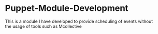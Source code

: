 Puppet-Module-Development
=========================

This is a module I have developed to provide scheduling of events without the usage of tools such as Mcollective
